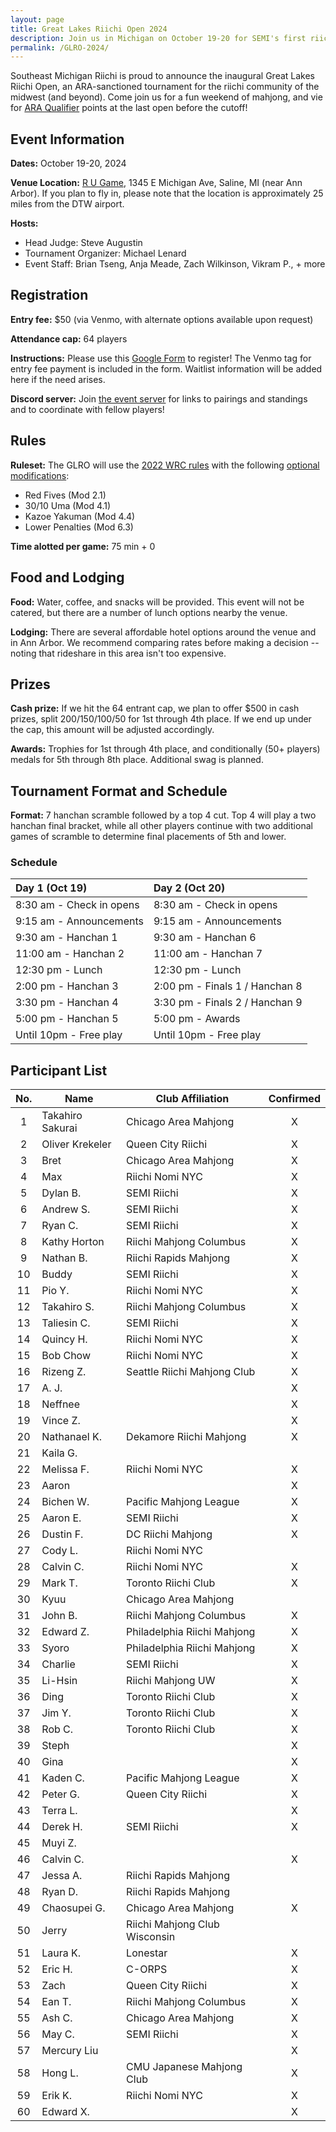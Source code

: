 ```yaml
---
layout: page
title: Great Lakes Riichi Open 2024
description: Join us in Michigan on October 19-20 for SEMI's first riichi open!
permalink: /GLRO-2024/
---
```

Southeast Michigan Riichi is proud to announce the inaugural Great Lakes Riichi Open, an ARA-sanctioned tournament for the riichi community of the midwest (and beyond). 
Come join us for a fun weekend of mahjong, and vie for [ARA Qualifier](https://www.nariichi.org/wrc-2025-qualification) points at the last open before the cutoff!

## Event Information

**Dates:** October 19-20, 2024

**Venue Location:** [R U Game](https://maps.app.goo.gl/pTERNhArqHQgK8qVA), 1345 E Michigan Ave, Saline, MI (near Ann Arbor).
If you plan to fly in, please note that the location is approximately 25 miles from the DTW airport.

**Hosts:** 
- Head Judge: Steve Augustin
- Tournament Organizer: Michael Lenard
- Event Staff: Brian Tseng, Anja Meade, Zach Wilkinson, Vikram P., + more

## Registration

**Entry fee:** $50 (via Venmo, with alternate options available upon request)

**Attendance cap:** 64 players

**Instructions:** Please use this [Google Form](https://docs.google.com/forms/d/e/1FAIpQLScmWVMIPRPxJ_nwkDykV2LxdWtURoyPB8z5jrZMXdpQtj2zlg/viewform) to register! The Venmo tag for entry fee payment is included in the form. 
Waitlist information will be added here if the need arises.

**Discord server:** Join [the event server](https://discord.gg/p35j7NS2qm) for links to pairings and standings and to coordinate with fellow players!

## Rules

**Ruleset:** The GLRO will use the [2022 WRC rules](https://www.worldriichi.org/s/WRC_Rules_2022_20220708_site.pdf) with the following [optional modifications](https://www.worldriichi.org/s/WRC-Optional-Rules-2022.pdf):
- Red Fives (Mod 2.1)
- 30/10 Uma (Mod 4.1)
- Kazoe Yakuman (Mod 4.4)
- Lower Penalties (Mod 6.3)

**Time alotted per game:** 75 min + 0

## Food and Lodging

**Food:** Water, coffee, and snacks will be provided. This event will not be catered, but there are a number of lunch options nearby the venue.

**Lodging:** There are several affordable hotel options around the venue and in Ann Arbor. We recommend comparing rates before making a decision -- noting that rideshare in this area isn't too expensive.

## Prizes

**Cash prize:** If we hit the 64 entrant cap, we plan to offer $500 in cash prizes, split 200/150/100/50 for 1st through 4th place. If we end up under the cap, this amount will be adjusted accordingly.

**Awards:** Trophies for 1st through 4th place, and conditionally (50+ players) medals for 5th through 8th place. Additional swag is planned.

## Tournament Format and Schedule

**Format:** 7 hanchan scramble followed by a top 4 cut. Top 4 will play a two hanchan final bracket, while all other players continue with two additional games of scramble to determine final placements of 5th and lower.

### Schedule

| Day 1 (Oct 19)                | Day 2 (Oct 20)                |
| :---------------------------- | :---------------------------- |
| 8:30 am - Check in opens      | 8:30 am - Check in opens      |
| 9:15 am - Announcements       | 9:15 am - Announcements       |
| 9:30 am - Hanchan 1           | 9:30 am - Hanchan 6           |
| 11:00 am - Hanchan 2          | 11:00 am - Hanchan 7          |
| 12:30 pm - Lunch              | 12:30 pm - Lunch              |
| 2:00 pm - Hanchan 3           | 2:00 pm - Finals 1 / Hanchan 8|
| 3:30 pm - Hanchan 4           | 3:30 pm - Finals 2 / Hanchan 9|
| 5:00 pm - Hanchan 5           | 5:00 pm - Awards              |
| Until 10pm - Free play        | Until 10pm - Free play        |

## Participant List

| No. | Name | Club Affiliation | Confirmed |
| :-----: | ----- | ----- | :-----: |
| 1 | Takahiro Sakurai | Chicago Area Mahjong | X |
| 2 | Oliver Krekeler | Queen City Riichi | X |
| 3 | Bret | Chicago Area Mahjong | X |
| 4 | Max | Riichi Nomi NYC | X |
| 5 | Dylan B. | SEMI Riichi | X |
| 6 | Andrew S. | SEMI Riichi | X |
| 7 | Ryan C. | SEMI Riichi | X |
| 8 | Kathy Horton | Riichi Mahjong Columbus | X |
| 9 | Nathan B. | Riichi Rapids Mahjong | X |
| 10 | Buddy | SEMI Riichi | X |
| 11 | Pio Y. | Riichi Nomi NYC | X |
| 12 | Takahiro S. | Riichi Mahjong Columbus | X |
| 13 | Taliesin C. | SEMI Riichi | X |
| 14 | Quincy H. | Riichi Nomi NYC | X |
| 15 | Bob Chow | Riichi Nomi NYC | X |
| 16 | Rizeng Z. | Seattle Riichi Mahjong Club | X |
| 17 | A. J. | | X |
| 18 | Neffnee | | X |
| 19 | Vince Z. | | X |
| 20 | Nathanael K. | Dekamore Riichi Mahjong | X |
| 21 | Kaila G. | | |
| 22 | Melissa F. | Riichi Nomi NYC | X |
| 23 | Aaron | | X |
| 24 | Bichen W. | Pacific Mahjong League | X |
| 25 | Aaron E. | SEMI Riichi | X |
| 26 | Dustin F. | DC Riichi Mahjong | X |
| 27 | Cody L. | Riichi Nomi NYC | |
| 28 | Calvin C. | Riichi Nomi NYC | X |
| 29 | Mark T. | Toronto Riichi Club | X |
| 30 | Kyuu | Chicago Area Mahjong | |
| 31 | John B. | Riichi Mahjong Columbus | X |
| 32 | Edward Z. | Philadelphia Riichi Mahjong | X |
| 33 | Syoro | Philadelphia Riichi Mahjong | X |
| 34 | Charlie | SEMI Riichi | X |
| 35 | Li-Hsin | Riichi Mahjong UW | X |
| 36 | Ding | Toronto Riichi Club | X |
| 37 | Jim Y. | Toronto Riichi Club | X |
| 38 | Rob C. | Toronto Riichi Club | X |
| 39 | Steph | | X |
| 40 | Gina | | X |
| 41 | Kaden C. | Pacific Mahjong League | X |
| 42 | Peter G. | Queen City Riichi | X |
| 43 | Terra L. | | X |
| 44 | Derek H. | SEMI Riichi | X |
| 45 | Muyi Z. | | |
| 46 | Calvin C. | | X |
| 47 | Jessa A. | Riichi Rapids Mahjong | |
| 48 | Ryan D. | Riichi Rapids Mahjong | |
| 49 | Chaosupei G. | Chicago Area Mahjong | X |
| 50 | Jerry | Riichi Mahjong Club Wisconsin | |
| 51 | Laura K. | Lonestar | X |
| 52 | Eric H. | C-ORPS | X |
| 53 | Zach | Queen City Riichi | X |
| 54 | Ean T. | Riichi Mahjong Columbus | X |
| 55 | Ash C. | Chicago Area Mahjong | X |
| 56 | May C. | SEMI Riichi | X |
| 57 | Mercury Liu | | X |
| 58 | Hong L. | CMU Japanese Mahjong Club | X |
| 59 | Erik K. | Riichi Nomi NYC | X |
| 60 | Edward X. | | X |
